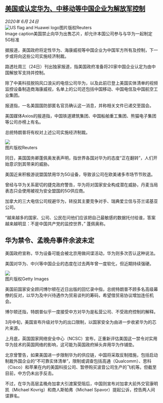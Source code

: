 <!--1593035197000-->
[美国或认定华为、中移动等中国企业为解放军控制](http://www.bbc.com/zhongwen/simp/world-53173356)
------

<div><i>2020年 6月 24日</i></div><div><div class="story-body__inner" property="articleBody"><div class="media-landscape has-caption full-width lead"><span class="image-and-copyright-container"><img class="js-image-replace" alt="US flag and Huawei logo" src="https://images.weserv.nl/?url=ichef.bbci.co.uk/news/640/cpsprodpb/1614D/production/_112954409_flag.jpg"><span class="off-screen">图片版权</span><span class="story-image-copyright">Reuters</span></span><figcaption class="media-caption"><span class="off-screen">Image caption</span><span class="media-caption__text">美国禁止向华为出售芯片，却允许本国公司参与与华为一起制定5G标准</span></figcaption></div><p class="story-body__introduction">据报道，美国政府将定性华为、海康威视等中国企业为中国军方所有及控制，下一步或将向这些公司实施经济制裁。</p><div id="bbccom_mpu_3" class="bbccom_slot mpu-ad" aria-hidden="true"><div class="bbccom_advert"></div></div><p>路透社周三（24日）刊出独家报道，指美国政府准备将20家中国企业认定为由中国解放军支持并控制。</p><p>除了中美科技脱钩风口浪尖的电信公司华为，以及此前已登上美国实体清单的视频监控设备制造商海康威视，名单上的公司还包括中国移动、中国电信及中国航空工业集团。</p><div id="bbccom_mpu_1_2" class="bbccom_slot mpu-ad" aria-hidden="true"><div class="bbccom_advert"></div></div><p>报道指，一名美国国防部匿名官员确认这一消息，并称相关文件已递交至国会。</p><p>美国媒体Axios的报道指，中国铁道建筑集团、中国船舶重工集团、熊猫电子集团等公司亦榜上有名。</p><p>总统特朗普将有权对上述公司实施经济制裁。</p><div class="media-landscape no-caption full-width"><span class="image-and-copyright-container"><img src="https://images.weserv.nl/?url=ichef.bbci.co.uk/news/640/cpsprodpb/D79F/production/_99999155_reuters1.jpg"><br><span class="off-screen">图片版权</span><span class="story-image-copyright">Reuters</span></span></div><p>同日，美国国务卿蓬佩奥发表声明，指世界各国对华为的态度“正在翻转”，人们开始意识到其带来的威胁。</p><p>美国近来积极游说盟国禁用华为5G设备，导致该公司在欧美诸多市场节节败退。</p><p>曾经与华为关系密切的捷克政府警告，华为将对国家安全构成潜在威胁，丹麦当局表态只会使用被视为安全盟国的5G供应商。</p><p>加拿大的三大电信公司规避华为，转投其主要竞争对手、瑞典爱立信与芬兰诺基亚公司。</p><p>“越来越多的国家、公司、公民在问他们应该把自己最敏感的数据托付给谁，答案越来越明显：不是中国共产党的监控世界，” 蓬佩奥称。</p><h2 class="story-body__crosshead">华为禁令、孟晚舟事件余波未定</h2><p>美国政府宣称，华为设备可能会被北京用做间谍活动，华为则多次否认这种说法。</p><p>美国对华为、中兴等中国企业的态度在过去两年曾一度软化，但近期持续强硬。</p><div class="media-landscape no-caption full-width"><span class="image-and-copyright-container"><img src="https://images.weserv.nl/?url=ichef.bbci.co.uk/news/640/cpsprodpb/18250/production/_101569889_gettyimages-862290790.jpg"><br><span class="off-screen">图片版权</span><span class="story-image-copyright">Getty Images</span></span></div><p>美国前国家安全顾问博尔顿在近日出版的回忆录中指，总统特朗普不顾多名高级幕僚的反对，以华为及中兴待遇作为贸易谈判的筹码，希望借贸易协议增加连任机会。</p><p>博尔顿还指，特朗普似乎一度接受中方对华为是私营公司、不受政府控制的解释。</p><p>3月中旬，美国宣布升级对华为的出口限制，以国家安全为由进一步收紧华为的芯片来源。</p><p>上月底，英国国家网络安全中心（NCSC）宣布，正重新评估美国这一禁令对实用华为技术的英国网络的影响，这可能为英国政府掉头弃用华为作铺垫。</p><p>北京曾警告，如果美国进一步限制华为的供应链，中国将采取反制措施，包括启动制裁外国企业的“不可靠实体清单”，限制或调查包括高通（Qualcomm）、思科（Cisco）和苹果在内的美国科技公司、暂停购买波音公司生产的飞机等。但截至目前，中方仍未出手反击。</p><p>不过，在华为高层孟晚舟加拿大引渡案受阻后，中国则宣布对加拿大前外交官康明凯（Michael Kovrig）和商人斯帕弗（Michael Spavor）提起公诉，控告两人间谍罪名。</p></div></div>

